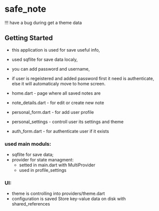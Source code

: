 # safe_note

!!! have a bug during get a theme data

## Getting Started
- this application is used for save useful info,
- used sqflite for save data localy,
- you can add password and username,

- if user is regeistered and added password first it need is authenticate, else it will automaticaly move to home screen.


- home.dart - page where all saved notes are
- note_details.dart - for edit or create new note
- personal_form.dart - for add user profile
- personal_settings - controll user its settings and theme
- auth_form.dart - for authenticate user if it exists


### used main moduls:
  - sqflite for save data;
  - provider for state managment:
    - setted in main.dart with MultiProvider
    - used in profile_settings 

### UI: 
- theme is controlling into providers/theme.dart
- configuration is saved Store key-value data on disk with shared_references
